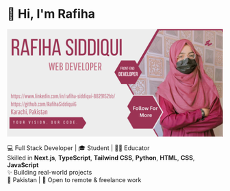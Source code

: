 # 👋 Hi, I'm Rafiha

![My Banner](./Banner.png)

💻 Full Stack Developer | 🎓 Student | 👨‍🏫 Educator  
Skilled in **Next.js**, **TypeScript**, **Tailwind CSS**, **Python**, **HTML**, **CSS**, **JavaScript**  
✨ Building real-world projects  
📍 Pakistan | 💼 Open to remote & freelance work


